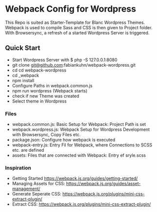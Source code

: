 # Webpack Config for Wordpress

This Repo is suited as Starter-Template for Blanc Wordpress Themes. Webpack is used to compile Sass and CSS is then given to Project folder. With Browsersync, a refresh of a started Wordpress Server is triggered.

## Quick Start
- Start Wordpress Server with $ php -S 127.0.0.1:8080
- git clone git@github.com:fabiankuhn/webpack-wordpress.git
- cd cd webpack-wordpress
- cd _webpack
- npm install
- Configure Paths in webpack.common.js
- npm run wordpress (Webpack starts)
- check if new Theme was created
- Select theme in Wordpress

### Files
- webpack.common.js: Basic Setup for Webpack: Project Path is set
- webpack.wordpress.js: Webpack Setup for Wordpress Development with Browsersync, Copy Files etc.
- package.json: Configure how webpack is executed
- webpack-entry.js: Entry Fil for Webpack, where Connections to SCSS etc. are defined
- assets: Files that are connected with Webpack: Entry ef sryle.scss

### Inspiration
- Getting Started https://webpack.js.org/guides/getting-started/
- Managing Assets for CSS: https://webpack.js.org/guides/asset-management/
- Generate Seperate CSS: https://webpack.js.org/plugins/mini-css-extract-plugin/
- Extract CSS: https://webpack.js.org/plugins/mini-css-extract-plugin/